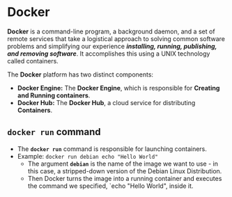 # Docker
**Docker** is a command-line program, a background daemon, and a set of remote services that take a logistical approach to solving common software problems and simplifying our experience ***installing, running, publishing, and removing software***. It accomplishes this using a UNIX technology called containers.

The **Docker** platform has two distinct components:
 * **Docker Engine:** The **Docker Engine**, which is responsible for **Creating and Running containers**.
 * **Docker Hub:** The **Docker Hub**, a cloud service for distributing **Containers**.

## **`docker run`** command
 * The **`docker run`** command is responsible for launching containers.
 * Example: `docker run debian echo "Hello World"`
   * The argument **`debian`** is the name of the image we want to use - in this case, a stripped-down version of the Debian Linux Distribution.
   * Then Docker turns the image into a running container and executes the command we specified, `echo "Hello World", inside it.
